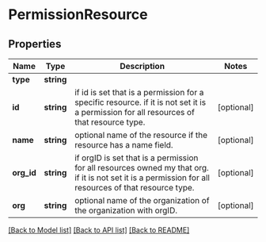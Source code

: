 # PermissionResource

## Properties
Name | Type | Description | Notes
------------ | ------------- | ------------- | -------------
**type** | **string** |  | 
**id** | **string** | if id is set that is a permission for a specific resource. if it is not set it is a permission for all resources of that resource type. | [optional] 
**name** | **string** | optional name of the resource if the resource has a name field. | [optional] 
**org_id** | **string** | if orgID is set that is a permission for all resources owned my that org. if it is not set it is a permission for all resources of that resource type. | [optional] 
**org** | **string** | optional name of the organization of the organization with orgID. | [optional] 

[[Back to Model list]](../README.md#documentation-for-models) [[Back to API list]](../README.md#documentation-for-api-endpoints) [[Back to README]](../README.md)


